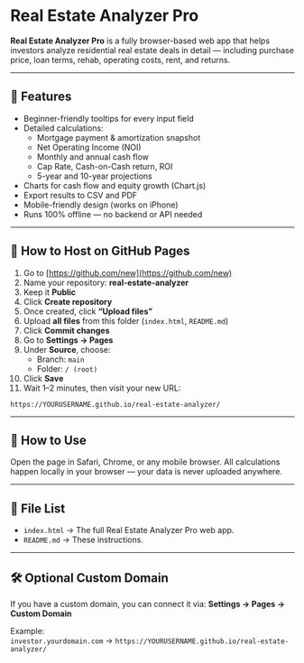 # Real Estate Analyzer Pro

**Real Estate Analyzer Pro** is a fully browser-based web app that helps investors analyze residential real estate deals in detail — including purchase price, loan terms, rehab, operating costs, rent, and returns.

---

## 🚀 Features
- Beginner-friendly tooltips for every input field  
- Detailed calculations:
  - Mortgage payment & amortization snapshot
  - Net Operating Income (NOI)
  - Monthly and annual cash flow
  - Cap Rate, Cash-on-Cash return, ROI
  - 5-year and 10-year projections
- Charts for cash flow and equity growth (Chart.js)
- Export results to CSV and PDF
- Mobile-friendly design (works on iPhone)
- Runs 100% offline — no backend or API needed

---

## 🧠 How to Host on GitHub Pages

1. Go to [https://github.com/new](https://github.com/new)
2. Name your repository: **real-estate-analyzer**
3. Keep it **Public**
4. Click **Create repository**
5. Once created, click **“Upload files”**
6. Upload **all files** from this folder (`index.html`, `README.md`)
7. Click **Commit changes**
8. Go to **Settings → Pages**
9. Under **Source**, choose:
   - Branch: `main`
   - Folder: `/ (root)`
10. Click **Save**
11. Wait 1–2 minutes, then visit your new URL:

   ```
   https://YOURUSERNAME.github.io/real-estate-analyzer/
   ```

---

## 📱 How to Use
Open the page in Safari, Chrome, or any mobile browser.
All calculations happen locally in your browser — your data is never uploaded anywhere.

---

## 🧩 File List
- `index.html` → The full Real Estate Analyzer Pro web app.
- `README.md` → These instructions.

---

## 🛠️ Optional Custom Domain
If you have a custom domain, you can connect it via:
**Settings → Pages → Custom Domain**

Example:  
`investor.yourdomain.com` → `https://YOURUSERNAME.github.io/real-estate-analyzer/`
